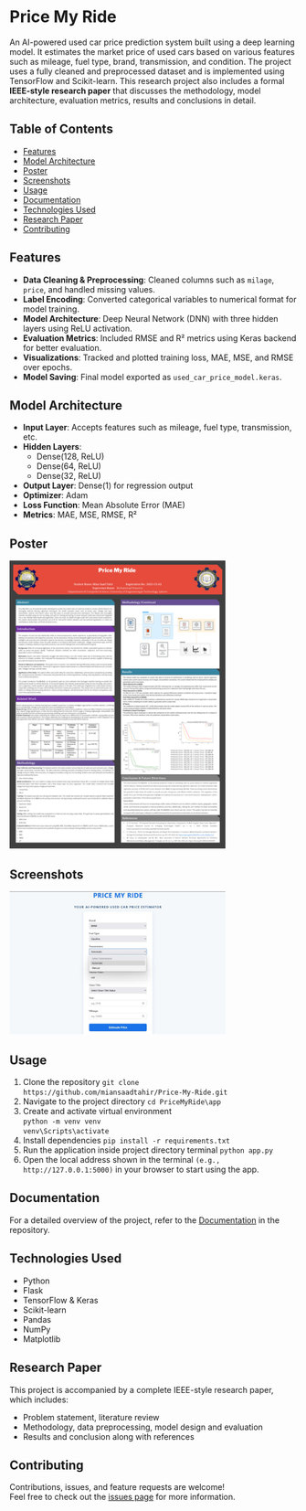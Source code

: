 # Price My Ride

An AI-powered used car price prediction system built using a deep learning model. It estimates the market price of used cars based on various features such as mileage, fuel type, brand, transmission, and condition. The project uses a fully cleaned and preprocessed dataset and is implemented using TensorFlow and Scikit-learn. This research project also includes a formal **IEEE-style research paper** that discusses the methodology, model architecture, evaluation metrics, results and conclusions in detail.

## Table of Contents
- [Features](#features)
- [Model Architecture](#model-architecture)
- [Poster](#poster)
- [Screenshots](#screenshots)
- [Usage](#usage)
- [Documentation](#documentation)
- [Technologies Used](#technologies-used)
- [Research Paper](#research-paper)
- [Contributing](#contributing)

## Features
- **Data Cleaning & Preprocessing**: Cleaned columns such as `milage`, `price`, and handled missing values.
- **Label Encoding**: Converted categorical variables to numerical format for model training.
- **Model Architecture**: Deep Neural Network (DNN) with three hidden layers using ReLU activation.
- **Evaluation Metrics**: Included RMSE and R² metrics using Keras backend for better evaluation.
- **Visualizations**: Tracked and plotted training loss, MAE, MSE, and RMSE over epochs.
- **Model Saving**: Final model exported as `used_car_price_model.keras`.

## Model Architecture
- **Input Layer**: Accepts features such as mileage, fuel type, transmission, etc.
- **Hidden Layers**:
  - Dense(128, ReLU)
  - Dense(64, ReLU)
  - Dense(32, ReLU)
- **Output Layer**: Dense(1) for regression output
- **Optimizer**: Adam  
- **Loss Function**: Mean Absolute Error (MAE)  
- **Metrics**: MAE, MSE, RMSE, R²

## Poster
<img src="assets/poster.PNG" alt="Screenshot" width="75%">

## Screenshots
<img src="assets/ui.jpeg" alt="Screenshot" width="75%">

## Usage
1. Clone the repository
   `git clone https://github.com/miansaadtahir/Price-My-Ride.git`
2. Navigate to the project directory
   `cd PriceMyRide\app`
3. Create and activate virtual environment <br>
   `python -m venv venv` <br>
   `venv\Scripts\activate`
4. Install dependencies
   `pip install -r requirements.txt`
5. Run the application inside project directory terminal
   `python app.py`
6. Open the local address shown in the terminal `(e.g., http://127.0.0.1:5000)` in your browser to start using the app.

## Documentation
For a detailed overview of the project, refer to the [Documentation](./documentation) in the repository.

## Technologies Used
- Python
- Flask
- TensorFlow & Keras
- Scikit-learn
- Pandas
- NumPy 
- Matplotlib

## Research Paper
This project is accompanied by a complete IEEE-style research paper, which includes:
- Problem statement, literature review
- Methodology, data preprocessing, model design and evaluation
- Results and conclusion along with references

## Contributing
Contributions, issues, and feature requests are welcome!  
Feel free to check out the [issues page](https://github.com/miansaadtahir/Price-My-Ride/issues) for more information.
